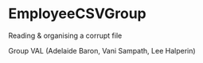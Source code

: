 # EmployeeCSVGroup


Reading & organising a corrupt file 

Group VAL (Adelaide Baron, Vani Sampath, Lee Halperin)